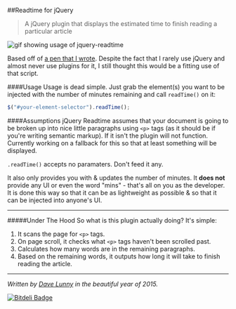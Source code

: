 ##Readtime for jQuery
>A jQuery plugin that displays the estimated time to finish reading a particular article

![gif showing usage of jquery-readtime](http://i.imgur.com/QF346Ro.gif)

Based off of [a pen that I wrote](http://codepen.io/hi_mynameisdave/pen/QwGbzo). Despite the fact that I rarely use jQuery and almost never use plugins for it, I still thought this would be a fitting use of that script.

####Usage
Usage is dead simple. Just grab the element(s) you want to be injected with the number of minutes remaining and call `readTime()` on it:

```javascript
$("#your-element-selector").readTime();
```

####Assumptions
jQuery Readtime assumes that your document is going to be broken up into nice little paragraphs using `<p>` tags (as it should be if you're writing semantic markup). If it isn't the plugin will not function. Currently working on a fallback for this so that at least something will be displayed.

`.readTime()` accepts no paramaters. Don't feed it any.

It also only provides you with & updates the number of minutes. It **does not** provide any UI or even the word "mins" - that's all on you as the developer. It is done this way so that it can be as lightweight as possible & so that it can be injected into anyone's UI.

---

#####Under The Hood
So what is this plugin actually doing? It's simple:

1. It scans the page for `<p>` tags.
2. On page scroll, it checks what `<p>` tags haven't been scrolled past.
3. Calculates how many words are in the remaining paragraphs.
4. Based on the remaining words, it outputs how long it will take to finish reading the article.

---

*Written by [Dave Lunny](himynameisdave.github.io) in the beautiful year of 2015.*


[![Bitdeli Badge](https://d2weczhvl823v0.cloudfront.net/himynameisdave/jquery-readtime/trend.png)](https://bitdeli.com/free "Bitdeli Badge")

